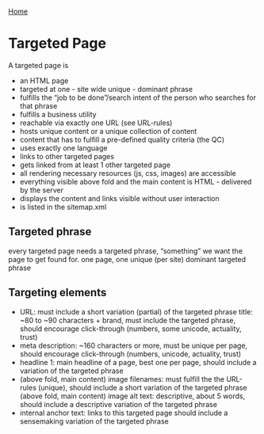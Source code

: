 [Home](readme.md)

# Targeted Page

A targeted page is

* an HTML page
* targeted at one - site wide unique - dominant phrase
* fulfills the “job to be done”/search intent of the person who searches for that phrase
* fulfills a business utility
* reachable via exactly one URL (see URL-rules)
* hosts unique content or a unique collection of content
* content that has to fulfill a pre-defined quality criteria (the QC)
* uses exactly one language
* links to other targeted pages
* gets linked from at least 1 other targeted page
* all rendering necessary resources (js, css, images) are accessible
* everything visible above fold and the main content is HTML - delivered by the server
* displays the content and links visible without user interaction
* is listed in the sitemap.xml

## Targeted phrase
every targeted page needs a targeted phrase, “something” we want the page to get found for.
one page, one unique (per site) dominant targeted phrase


## Targeting elements

* URL: must include a short variation (partial) of the targeted phrase
title: \~80 to \~90 characters + brand, must include the targeted phrase, should encourage click-through (numbers, some unicode, actuality, trust)
* meta description: \~160 characters or more, must be unique per page, should encourage click-through (numbers, unicode, actuality, trust)
* headline 1: main headline of a page, best one per page, should include a variation of the targeted phrase
* (above fold, main content) image filenames: must fulfill the the URL-rules (unique), should include a short variation of the targeted phrase
(above fold, main content) image alt text: descriptive, about 5 words, should include a descriptive variation of the targeted  phrase
* internal anchor text: links to this targeted page should include a sensemaking variation of the targeted phrase